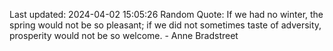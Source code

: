 Last updated: 2024-04-02 15:05:26
Random Quote: If we had no winter, the spring would not be so pleasant; if we did not sometimes taste of adversity, prosperity would not be so welcome. - Anne Bradstreet